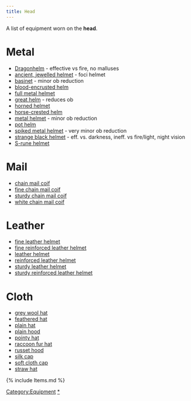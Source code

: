 ```yaml
---
title: Head
---
```


A list of equipment worn on the **head**.

# Metal

- [Dragonhelm](Dragonhelm "wikilink") - effective vs fire, no malluses
- [ancient, jewelled helmet](ancient,_jewelled_helmet "wikilink") - foci
  helmet
- [basinet](basinet "wikilink") - minor ob reduction
- [blood-encrusted helm](blood-encrusted_helm "wikilink")
- [full metal helmet](full_metal_helmet "wikilink")
- [great helm](great_helm "wikilink") - reduces ob
- [horned helmet](horned_helmet "wikilink")
- [horse-crested helm](horse-crested_helm "wikilink")
- [metal helmet](metal_helmet "wikilink") - minor ob reduction
- [pot helm](pot_helm "wikilink")
- [spiked metal helmet](spiked_metal_helmet "wikilink") - very minor ob
  reduction
- [strange black helmet](strange_black_helmet "wikilink") - eff. vs.
  darkness, ineff. vs fire/light, night vision
- [S-rune helmet](S-rune_helmet "wikilink")

# Mail

- [chain mail coif](chain_mail_coif "wikilink")
- [fine chain mail coif](fine_chain_mail_coif "wikilink")
- [sturdy chain mail coif](sturdy_chain_mail_coif "wikilink")
- [white chain mail coif](white_chain_mail_coif "wikilink")

# Leather

- [fine leather helmet](fine_leather_helmet "wikilink")
- [fine reinforced leather
  helmet](fine_reinforced_leather_helmet "wikilink")
- [leather helmet](leather_helmet "wikilink")
- [reinforced leather helmet](reinforced_leather_helmet "wikilink")
- [sturdy leather helmet](sturdy_leather_helmet "wikilink")
- [sturdy reinforced leather
  helmet](sturdy_reinforced_leather_helmet "wikilink")

# Cloth

- [grey wool hat](grey_wool_hat "wikilink")
- [feathered hat](feathered_hat "wikilink")
- [plain hat](plain_hat "wikilink")
- [plain hood](plain_hood "wikilink")
- [pointy hat](pointy_hat "wikilink")
- [raccoon fur hat](raccoon_fur_hat "wikilink")
- [russet hood](russet_hood "wikilink")
- [silk cap](silk_cap "wikilink")
- [soft cloth cap](soft_cloth_cap "wikilink")
- [straw hat](straw_hat "wikilink")

{% include Items.md %}

[Category:Equipment](Category:Equipment "wikilink")
[\*](Category:Head_items "wikilink")